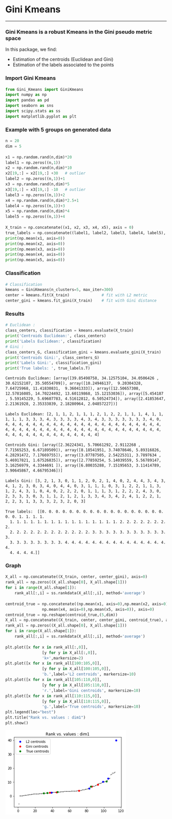 # Gini Kmeans

---

### Gini Kmeans is a robust Kmeans in the Gini pseudo metric space

In this package, we find:

  * Estimation of the centroids (Euclidean and Gini)
  * Estimation of the labels associated to the points


### Import Gini Kmeans


```python
from Gini_Kmeans import GiniKmeans
import numpy as np
import pandas as pd
import seaborn as sns
import scipy.stats as ss
import matplotlib.pyplot as plt
```

### Example with 5 groups on generated data

```python
n = 20
dim = 5

x1 = np.random.rand(n,dim)*20
label1 = np.zeros((n,1))
x2 = np.random.rand(n,dim)*10
x2[19,:] = x2[19,:] +30   # outlier
label2 = np.zeros((n,1))+1
x3 = np.random.rand(n,dim)*5
x3[19,:] = x3[19,:] -10   # outlier
label3 = np.zeros((n,1))+2
x4 = np.random.rand(n,dim)*2.5+1
label4 = np.zeros((n,1))+3
x5 = np.random.rand(n,dim)*4
label5 = np.zeros((n,1))+4

X_train = np.concatenate((x1, x2, x3, x4, x5), axis = 0)
true_labels = np.concatenate((label1, label2, label3, label4, label5), axis = 0)
print(np.mean(x1, axis=0))
print(np.mean(x2, axis=0))
print(np.mean(x3, axis=0))
print(np.mean(x4, axis=0))
print(np.mean(x5, axis=0))
```


### Classification

```python
# Classification
kmeans = GiniKmeans(n_clusters=5, max_iter=300)
center = kmeans.fit(X_train)              # fit with L2 metric
center_gini = kmeans.fit_gini(X_train)    # fit with Gini distance
```

### Results

```python
# Euclidean :
class_centers, classification = kmeans.evaluate(X_train)
print('Centroids Euclidean:', class_centers)
print('Labels Euclidean:', classification)
# Gini :
class_centers_G, classification_gini = kmeans.evaluate_gini(X_train)
print('Centroids Gini:', class_centers_G)
print('Labels Gini:', classification_gini)
print('True labels: ', true_labels.T)
```

    Centroids Euclidean: [array([39.85498758, 34.12575104, 34.0506426 , 30.62152107, 35.50554709]), array([10.24946137,  9.20304328,  7.64725968, 11.41830831,  9.36041333]), array([12.50657308, 12.57816085, 14.70224492, 13.60119868, 15.12153036]), array([5.454187  , 5.59145229, 5.69607783, 4.51612812, 6.50524734]), array([2.41853647, 2.21361928, 2.35333839, 2.18280964, 2.04857227])]
    
    Labels Euclidean: [2, 1, 1, 2, 1, 1, 1, 2, 1, 2, 2, 1, 1, 1, 4, 1, 1, 1, 1, 1, 3, 3, 3, 4, 3, 3, 3, 3, 4, 3, 4, 3, 3, 3, 3, 3, 3, 3, 4, 0, 4, 4, 4, 4, 4, 4, 4, 4, 4, 4, 4, 4, 4, 4, 4, 4, 4, 4, 4, 4, 4, 4, 4, 4, 4, 4, 4, 4, 4, 4, 4, 4, 4, 4, 4, 4, 4, 4, 4, 4, 4, 4, 4, 4, 4, 4, 4, 4, 4, 4, 4, 4, 4, 4, 4, 4, 4, 4, 4, 4]
    
    Centroids Gini: [array([2.36224341, 5.70661292, 2.9112268 , 7.71565253, 6.67189509]), array([8.18541951, 3.74078646, 5.89316826, 4.28291472, 7.17669755]), array([3.87787505, 2.54225311, 3.7897634 , 5.46917821, 1.67526835]), array([2.77859254, 5.14039559, 5.56789147, 3.16256979, 4.3344691 ]), array([6.80035288, 7.15195653, 3.11414789, 3.90645867, 4.66795346])]
    
    Labels Gini: [3, 2, 1, 3, 0, 1, 1, 2, 0, 2, 1, 4, 0, 2, 4, 4, 3, 4, 3, 4, 1, 2, 3, 0, 3, 4, 0, 4, 4, 0, 3, 1, 1, 1, 0, 3, 1, 2, 2, 1, 1, 3, 1, 2, 4, 3, 1, 0, 4, 0, 2, 2, 2, 0, 1, 1, 1, 3, 1, 2, 2, 2, 4, 3, 0, 2, 3, 3, 3, 0, 3, 1, 1, 2, 1, 2, 1, 3, 3, 4, 3, 4, 2, 4, 1, 2, 2, 1, 2, 2, 3, 1, 3, 3, 3, 2, 3, 2, 0, 3]
    
    True labels:  [[0. 0. 0. 0. 0. 0. 0. 0. 0. 0. 0. 0. 0. 0. 0. 0. 0. 0. 0. 0. 1. 1. 1. 1.
      1. 1. 1. 1. 1. 1. 1. 1. 1. 1. 1. 1. 1. 1. 1. 1. 2. 2. 2. 2. 2. 2. 2. 2.
      2. 2. 2. 2. 2. 2. 2. 2. 2. 2. 2. 2. 3. 3. 3. 3. 3. 3. 3. 3. 3. 3. 3. 3.
      3. 3. 3. 3. 3. 3. 3. 3. 4. 4. 4. 4. 4. 4. 4. 4. 4. 4. 4. 4. 4. 4. 4. 4.
      4. 4. 4. 4.]]

### Graph

```python
X_all = np.concatenate((X_train, center, center_gini), axis=0) 
rank_all = np.zeros((X_all.shape[0], X_all.shape[1]))
for i in range(X_all.shape[1]):
    rank_all[:,i] = ss.rankdata(X_all[:,i], method='average')

centroid_true = np.concatenate((np.mean(x1, axis=0),np.mean(x2, axis=0),np.mean(x3, axis=0),
                np.mean(x4, axis=0),np.mean(x5, axis=0)), axis=0)
centroid_true = np.reshape(centroid_true,(5,dim))
X_all = np.concatenate((X_train, center, center_gini, centroid_true), axis=0) 
rank_all = np.zeros((X_all.shape[0], X_all.shape[1]))
for i in range(X_all.shape[1]):
    rank_all[:,i] = ss.rankdata(X_all[:,i], method='average')

plt.plot([x for x in rank_all[:,0]],
                [y for y in X_all[:,0]],
                'k+',markersize=2)
plt.plot([x for x in rank_all[100:105,0]],
                [y for y in X_all[100:105,0]],
                'b.',label='L2 centroids', markersize=10)
plt.plot([x for x in rank_all[105:110,0]],
                [y for y in X_all[105:110,0]],
                'r.',label='Gini centroids', markersize=10)
plt.plot([x for x in rank_all[110:115,0]],
                [y for y in X_all[110:115,0]],
                'g.',label='True centroids', markersize=10)
plt.legend(loc="best")
plt.title("Rank vs. values : dim1")
plt.show()
```

![png](Figure_Kmeans.png)


